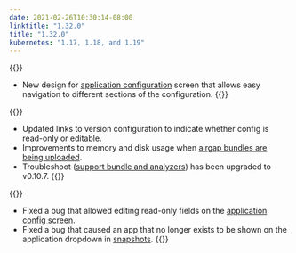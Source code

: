 ```yaml
---
date: 2021-02-26T10:30:14-08:00
linktitle: "1.32.0"
title: "1.32.0"
kubernetes: "1.17, 1.18, and 1.19"
---
```

{{<features>}}
* New design for [application configuration](/kotsadm/installing/online-install/#config-screen) screen that allows easy navigation to different sections of the configuration.
{{</features>}}

{{<changes>}}
* Updated links to version configuration to indicate whether config is read-only or editable.
* Improvements to memory and disk usage when [airgap bundles are being uploaded](/kotsadm/installing/airgap-packages/#upload-airgap-bundle).
* Troubleshoot ([support bundle and analyzers](/kotsadm/troubleshooting/support-bundle/)) has been upgraded to v0.10.7.
{{</changes>}}

{{<fixes>}}
* Fixed a bug that allowed editing read-only fields on the [application config screen](/kotsadm/installing/online-install/#config-screen).
* Fixed a bug that caused an app that no longer exists to be shown on the application dropdown in [snapshots](/kotsadm/snapshots/overview/#full-snapshots-recommended).
{{</fixes>}}
